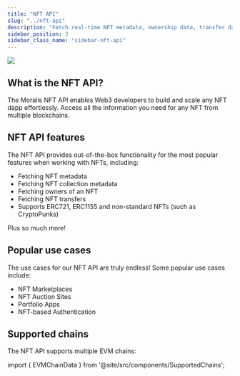 ```yaml
---
title: "NFT API"
slug: "../nft-api"
description: "Fetch real-time NFT metadata, ownership data, transfer data, NFT prices, and much more with the most popular cross-chain NFT API in Web3."
sidebar_position: 3
sidebar_class_name: "sidebar-nft-api"
---
```


![](/img/content/0d1bb91-image.webp)

## What is the NFT API?

The Moralis NFT API enables Web3 developers to build and scale any NFT dapp effortlessly. Access all the information you need for any NFT from multiple blockchains.

## NFT API features

The NFT API provides out-of-the-box functionality for the most popular features when working with NFTs, including:

- Fetching NFT metadata
- Fetching NFT collection metadata
- Fetching owners of an NFT
- Fetching NFT transfers
- Supports ERC721, ERC1155 and non-standard NFTs (such as CryptoPunks)

Plus so much more!

## Popular use cases

The use cases for our NFT API are truly endless! Some popular use cases include:

- NFT Marketplaces
- NFT Auction Sites
- Portfolio Apps
- NFT-based Authentication

## Supported chains

The NFT API supports multiple EVM chains:

import { EVMChainData } from '@site/src/components/SupportedChains';

<EVMChainData/>
